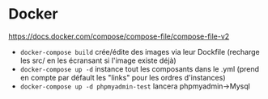 # Docker

https://docs.docker.com/compose/compose-file/compose-file-v2

- `docker-compose build` crée/édite des images via leur Dockfile (recharge les src/ en les écransant si l'image existe déjà)
- `docker-compose up -d` instance tout les composants dans le .yml (prend en compte par défault les "links" pour les ordres d'instances)
- `docker-compose up -d phpmyadmin-test` lancera phpmyadmin->Mysql  
